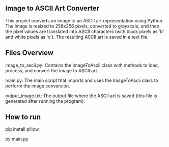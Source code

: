 ## Image to ASCII Art Converter

This project converts an image to an ASCII art representation using Python. The image is resized to 256x256 pixels, converted to grayscale, and then the pixel values are translated into ASCII characters (with black pixels as 'b' and white pixels as 'c'). The resulting ASCII art is saved in a text file.

## Files Overview

image_to_ascii.py: Contains the ImageToAscii class with methods to load, process, and convert the image to ASCII art.

main.py: The main script that imports and uses the ImageToAscii class to perform the image conversion.

output_image.txt: The output file where the ASCII art is saved (this file is generated after running the program).


## How to run

pip install pillow

py main.py



<!-- 
    git checkout -b <new-branch-name>
    git add .
    git commit -m "Your commit message"
    git push -u origin <new-branch-name>

-->

